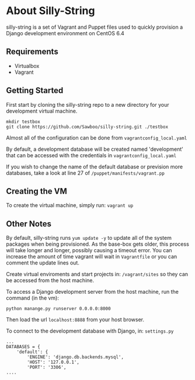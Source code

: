 About Silly-String
============

silly-string is a set of Vagrant and Puppet files used to quickly provision a Django development environment on CentOS 6.4

Requirements
----

* Virtualbox
* Vagrant

Getting Started
----

First start by cloning the silly-string repo to a new directory for your development virtual machine.

    mkdir testbox
    git clone https://github.com/Sawboo/silly-string.git ./testbox

Almost all of the configuration can be done from ``vagrantconfig_local.yaml``

By default, a development database will be created named 'development' that can be accessed with the credentials in ``vagrantconfig_local.yaml``

If you wish to change the name of the default database or prevision more databases, take a look at line 27 of ``/puppet/manifests/vagrant.pp``

Creating the VM
----

To create the virtual machine, simply run: ``vagrant up``


Other Notes
----

By default, silly-string runs ``yum update -y`` to update all of the system packages when being provisioned. As the base-box gets older, this process will take longer and longer, possibly causing a timeout error. You can increase the amount of time vagrant will wait in ``Vagrantfile`` or you can comment the update lines out.

Create virtual enviroments and start projects in: ``/vagrant/sites`` so they can be accessed from the host machine.

To access a Django development server from the host machine, run the command (in the vm):

    python manange.py runserver 0.0.0.0:8000

Then load the url ``localhost:8888`` from your host browser.

To connect to the development database with Django, in: ``settings.py``

    ...
    DATABASES = {
        'default': {
            'ENGINE': 'django.db.backends.mysql',
            'HOST': '127.0.0.1',
            'PORT': '3306',
    ....
